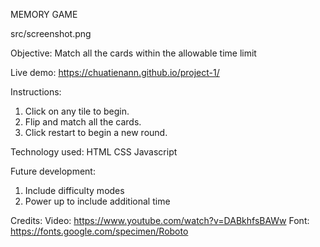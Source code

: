 MEMORY GAME

src/screenshot.png

Objective: 
Match all the cards within the allowable time limit

Live demo: https://chuatienann.github.io/project-1/


Instructions:
1. Click on any tile to begin.
2. Flip and match all the cards.
3. Click restart to begin a new round.

Technology used: 
HTML
CSS
Javascript

Future development:
1. Include difficulty modes
2. Power up to include additional time

Credits:
Video: https://www.youtube.com/watch?v=DABkhfsBAWw
Font: https://fonts.google.com/specimen/Roboto